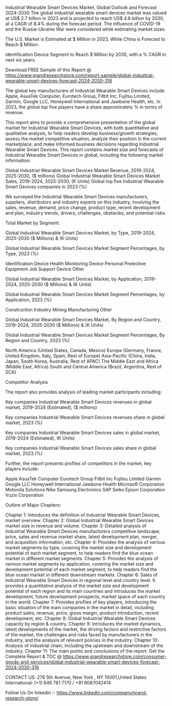 Industrial Wearable Smart Devices Market, Global Outlook and Forecast 2024-2030
The global industrial wearable smart devices market was valued at US$ 2.7 billion in 2023 and is projected to reach US$ 4.8 billion by 2030, at a CAGR of 8.4% during the forecast period. The influence of COVID-19 and the Russia-Ukraine War were considered while estimating market sizes.

The U.S. Market is Estimated at $ Million in 2023, While China is Forecast to Reach $ Million.

Identification Device Segment to Reach $ Million by 2030, with a % CAGR in next six years.

Download FREE Sample of this Report @ https://www.grandresearchstore.com/report-sample/global-industrial-wearable-smart-devices-forecast-2024-2030-316

The global key manufacturers of Industrial Wearable Smart Devices include Apple, AsusTek Computer, Eurotech Group, Fitbit Inc, Fujitsu Limited, Garmin, Google LLC, Honeywell International and Jawbone Health, etc. in 2023, the global top five players have a share approximately % in terms of revenue.

This report aims to provide a comprehensive presentation of the global market for Industrial Wearable Smart Devices, with both quantitative and qualitative analysis, to help readers develop business/growth strategies, assess the market competitive situation, analyze their position in the current marketplace, and make informed business decisions regarding Industrial Wearable Smart Devices. This report contains market size and forecasts of Industrial Wearable Smart Devices in global, including the following market information:

Global Industrial Wearable Smart Devices Market Revenue, 2019-2024, 2025-2030, ($ millions)
Global Industrial Wearable Smart Devices Market Sales, 2019-2024, 2025-2030, (K Units)
Global top five Industrial Wearable Smart Devices companies in 2023 (%)

We surveyed the Industrial Wearable Smart Devices manufacturers, suppliers, distributors and industry experts on this industry, involving the sales, revenue, demand, price change, product type, recent development and plan, industry trends, drivers, challenges, obstacles, and potential risks.

Total Market by Segment:

Global Industrial Wearable Smart Devices Market, by Type, 2019-2024, 2025-2030 ($ Millions) & (K Units)

Global Industrial Wearable Smart Devices Market Segment Percentages, by Type, 2023 (%)

Identification Device
Health Monitoring Device
Personal Protective Equipment
Job Support Device
Other

Global Industrial Wearable Smart Devices Market, by Application, 2019-2024, 2025-2030 ($ Millions) & (K Units)

Global Industrial Wearable Smart Devices Market Segment Percentages, by Application, 2023 (%)

Construction Industry
Mining
Manufacturing
Other

Global Industrial Wearable Smart Devices Market, By Region and Country, 2019-2024, 2025-2030 ($ Millions) & (K Units)

Global Industrial Wearable Smart Devices Market Segment Percentages, By Region and Country, 2023 (%)

North America (United States, Canada, Mexico)
Europe (Germany, France, United Kingdom, Italy, Spain, Rest of Europe)
Asia-Pacific (China, India, Japan, South Korea, Australia, Rest of APAC)
The Middle East and Africa (Middle East, Africa)
South and Central America (Brazil, Argentina, Rest of SCA)

Competitor Analysis

The report also provides analysis of leading market participants including:

Key companies Industrial Wearable Smart Devices revenues in global market, 2019-2024 (Estimated), ($ millions)

Key companies Industrial Wearable Smart Devices revenues share in global market, 2023 (%)

Key companies Industrial Wearable Smart Devices sales in global market, 2019-2024 (Estimated), (K Units)

Key companies Industrial Wearable Smart Devices sales share in global market, 2023 (%)

Further, the report presents profiles of competitors in the market, key players include:

Apple
AsusTek Computer
Eurotech Group
Fitbit Inc
Fujitsu Limited
Garmin
Google LLC
Honeywell International
Jawbone Health
Microsoft Corporation
Motorola Solutions
Nike
Samsung Electronics
SAP
Seiko Epson Corporation
Vuzix Corporation

Outline of Major Chapters:

Chapter 1: Introduces the definition of Industrial Wearable Smart Devices, market overview.
Chapter 2: Global Industrial Wearable Smart Devices market size in revenue and volume.
Chapter 3: Detailed analysis of Industrial Wearable Smart Devices manufacturers competitive landscape, price, sales and revenue market share, latest development plan, merger, and acquisition information, etc.
Chapter 4: Provides the analysis of various market segments by type, covering the market size and development potential of each market segment, to help readers find the blue ocean market in different market segments.
Chapter 5: Provides the analysis of various market segments by application, covering the market size and development potential of each market segment, to help readers find the blue ocean market in different downstream markets.
Chapter 6: Sales of Industrial Wearable Smart Devices in regional level and country level. It provides a quantitative analysis of the market size and development potential of each region and its main countries and introduces the market development, future development prospects, market space of each country in the world.
Chapter 7: Provides profiles of key players, introducing the basic situation of the main companies in the market in detail, including product sales, revenue, price, gross margin, product introduction, recent development, etc.
Chapter 8: Global Industrial Wearable Smart Devices capacity by region & country.
Chapter 9: Introduces the market dynamics, latest developments of the market, the driving factors and restrictive factors of the market, the challenges and risks faced by manufacturers in the industry, and the analysis of relevant policies in the industry.
Chapter 10: Analysis of industrial chain, including the upstream and downstream of the industry.
Chapter 11: The main points and conclusions of the report.
Get the Complete Report & TOC @ https://www.grandresearchstore.com/consumer-goods-and-services/global-industrial-wearable-smart-devices-forecast-2024-2030-316

CONTACT US:
276 5th Avenue, New York , NY 10001,United States
International: (+1) 646 781 7170 / +91 8087042414

Follow Us On linkedin :- https://www.linkedin.com/company/grand-research-store/

